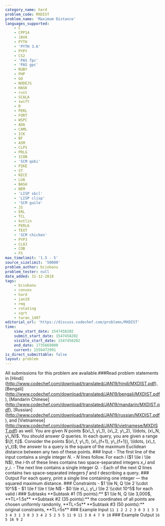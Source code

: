 ```yaml
---
category_name: hard
problem_code: MXDIST
problem_name: 'Maximum Distance'
languages_supported:
    - C
    - CPP14
    - JAVA
    - PYTH
    - 'PYTH 3.6'
    - PYPY
    - CS2
    - 'PAS fpc'
    - 'PAS gpc'
    - RUBY
    - PHP
    - GO
    - NODEJS
    - HASK
    - rust
    - SCALA
    - swift
    - D
    - PERL
    - FORT
    - WSPC
    - ADA
    - CAML
    - ICK
    - BF
    - ASM
    - CLPS
    - PRLG
    - ICON
    - 'SCM qobi'
    - PIKE
    - ST
    - NICE
    - LUA
    - BASH
    - NEM
    - 'LISP sbcl'
    - 'LISP clisp'
    - 'SCM guile'
    - JS
    - ERL
    - TCL
    - kotlin
    - PERL6
    - TEXT
    - 'SCM chicken'
    - PYP3
    - CLOJ
    - COB
    - FS
max_timelimit: '1.5 - 5'
source_sizelimit: '50000'
problem_author: bciobanu
problem_tester: null
date_added: 31-12-2018
tags:
    - bciobanu
    - convex
    - hard
    - jan19
    - rmq
    - rotating
    - sqrt
    - taran_1407
editorial_url: 'https://discuss.codechef.com/problems/MXDIST'
time:
    view_start_date: 1547458202
    submit_start_date: 1547458202
    visible_start_date: 1547458202
    end_date: 1735669800
    current: 1559472991
is_direct_submittable: false
layout: problem
---
```

All submissions for this problem are available.\###Read problem statements in \[Hindi\](http://www.codechef.com/download/translated/JAN19/hindi/MXDIST.pdf), \[Bengali\](http://www.codechef.com/download/translated/JAN19/bengali/MXDIST.pdf), \[Mandarin Chinese\](http://www.codechef.com/download/translated/JAN19/mandarin/MXDIST.pdf), \[Russian\](http://www.codechef.com/download/translated/JAN19/russian/MXDIST.pdf), and \[Vietnamese\](http://www.codechef.com/download/translated/JAN19/vietnamese/MXDIST.pdf) as well. You are given $N$ points $(x\_1, y\_1), (x\_2, y\_2), \\ldots, (x\_N, y\_N)$. You should answer $Q$ queries. In each query, you are given a range $\[f, t\]$. Consider the points $(x\_f, y\_f), (x\_{f+1}, y\_{f+1}), \\ldots, (x\_t, y\_t)$; the answer to a query is the square of the maximum Euclidean distance between any two of these points. ### Input - The first line of the input contains a single integer $N$. - $N$ lines follow. For each $i$ ($1 \\le i \\le N$), the $i$-th of these lines contains two space-separated integers $x\_i$ and $y\_i$. - The next line contains a single integer $Q$. - Each of the next $Q$ lines contains two space-separated integers $f$ and $t$ describing a query. ### Output For each query, print a single line containing one integer — the squared maximum distance. ### Constraints - $1 \\le N, Q \\le 2 \\cdot 10^5$ - $1 \\le f \\le t \\le N$ - $0 \\le x\_i, y\_i \\le 2 \\cdot 10^5$ for each valid $i$ ### Subtasks \*\*Subtask #1 (15 points):\*\* $1 \\le N, Q \\le 3,000$, \*\*TL=1.5s\*\* \*\*Subtask #2 (35 points):\*\* the coordinates of all points are chosen uniformly randomly, \*\*TL=5s\*\* \*\*Subtask #3 (50 points):\*\* original constraints, \*\*TL=5s\*\* ### Example Input ``` 11 1 2 2 2 3 0 3 1 3 3 3 4 3 1 3 0 3 3 4 2 5 2 5 5 11 9 11 3 8 4 7 9 10 ``` ### Example Output ``` 16 5 16 9 2 ```
